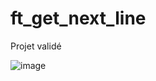 # ft_get_next_line

Projet validé

![image](https://user-images.githubusercontent.com/113908576/224156058-b9916eaa-41ff-4bdd-8f56-0735f1864c8a.png)
